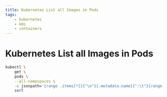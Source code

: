 ```yaml
---
title: Kubernetes List all Images in Pods
tags:
    - kubernetes
    - k8s
    - containers
---
```


# Kubernetes List all Images in Pods

~~~ bash
kubectl \
    get \
    pods \
    --all-namespaces \
    -o jsonpath='{range .items[*]}{"\n"}{.metadata.name}{":\t"}{range .spec.containers[*]}{.image}{", "}{end}{end}' | \
    sort
~~~
